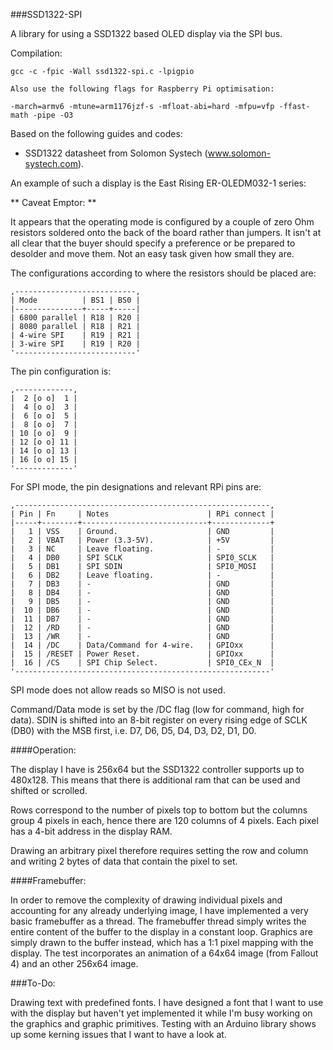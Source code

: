 ###SSD1322-SPI

A library for using a SSD1322 based OLED display via the SPI bus.

Compilation:

    gcc -c -fpic -Wall ssd1322-spi.c -lpigpio

    Also use the following flags for Raspberry Pi optimisation:

    -march=armv6 -mtune=arm1176jzf-s -mfloat-abi=hard -mfpu=vfp -ffast-math -pipe -O3

Based on the following guides and codes:
* SSD1322 datasheet from Solomon Systech (www.solomon-systech.com).

An example of such a display is the East Rising ER-OLEDM032-1 series:

 ** Caveat Emptor: **

 It appears that the operating mode is configured by a couple of zero Ohm resistors soldered onto the back of the board rather than jumpers. It isn't at all clear that the buyer should specify a preference or be prepared to desolder and move them. Not an easy task given how small they are.

The configurations according to where the resistors should be placed are:

    ,---------------------------,
    | Mode          | BS1 | BS0 |
    |---------------+-----+-----|
    | 6800 parallel | R18 | R20 |
    | 8080 parallel | R18 | R21 |
    | 4-wire SPI    | R19 | R21 |
    | 3-wire SPI    | R19 | R20 |
    '---------------------------'

The pin configuration is:

    ,-------------,
    |  2 [o o]  1 |
    |  4 [o o]  3 |
    |  6 [o o]  5 |
    |  8 [o o]  7 |
    | 10 [o o]  9 |
    | 12 [o o] 11 |
    | 14 [o o] 13 |
    | 16 [o o] 15 |
    '-------------'

For SPI mode, the pin designations and relevant RPi pins are:

    ,---------------------------------------------------------,
    | Pin | Fn     | Notes                      | RPi connect |
    |-----+--------+----------------------------+-------------+
    |   1 | VSS    | Ground.                    | GND         |
    |   2 | VBAT   | Power (3.3-5V).            | +5V         |
    |   3 | NC     | Leave floating.            | -           |
    |   4 | DB0    | SPI SCLK                   | SPI0_SCLK   |
    |   5 | DB1    | SPI SDIN                   | SPI0_MOSI   |
    |   6 | DB2    | Leave floating.            | -           |
    |   7 | DB3    | -                          | GND         |
    |   8 | DB4    | -                          | GND         |
    |   9 | DB5    | -                          | GND         |
    |  10 | DB6    | -                          | GND         |
    |  11 | DB7    | -                          | GND         |
    |  12 | /RD    | -                          | GND         |
    |  13 | /WR    | -                          | GND         |
    |  14 | /DC    | Data/Command for 4-wire.   | GPIOxx      |
    |  15 | /RESET | Power Reset.               | GPIOxx      |
    |  16 | /CS    | SPI Chip Select.           | SPI0_CEx_N  |
    '---------------------------------------------------------'

SPI mode does not allow reads so MISO is not used.

Command/Data mode is set by the /DC flag (low for command, high for data). SDIN is shifted into an 8-bit register on every rising edge of SCLK (DB0) with the MSB first, i.e. D7, D6, D5, D4, D3, D2, D1, D0.

####Operation:

The display I have is 256x64 but the SSD1322 controller supports up to 480x128. This means that there is additional ram that can be used and shifted or scrolled.

Rows correspond to the number of pixels top to bottom but the columns group 4 pixels in each, hence there are 120 columns of 4 pixels. Each pixel has a 4-bit address in the display RAM.

Drawing an arbitrary pixel therefore requires setting the row and column and writing 2 bytes of data that contain the pixel to set.

####Framebuffer:

In order to remove the complexity of drawing individual pixels and accounting for any already underlying image, I have implemented a very basic framebuffer as a thread. The framebuffer thread simply writes the entire content of the buffer to the display in a constant loop. Graphics are simply drawn to the buffer instead, which has a 1:1 pixel mapping with the display. The test incorporates an animation of a 64x64 image (from Fallout 4) and an other 256x64 image.

###To-Do:

Drawing text with predefined fonts. I have designed a font that I want to use with the display but haven't yet implemented it while I'm busy working on the graphics and graphic primitives. Testing with an Arduino library shows up some kerning issues that I want to have a look at.
